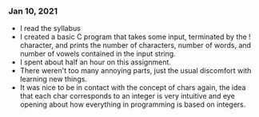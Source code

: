 ### Jan 10, 2021
 - I read the syllabus
 - I created a basic C program that takes some input, terminated by the ! character, and prints the number of characters, number of words, and number of vowels contained in the input string.
 - I spent about half an hour on this assignment.
 - There weren't too many annoying parts, just the usual discomfort with learning new things.
 - It was nice to be in contact with the concept of chars again, the idea that each char corresponds to an integer is very intuitive and eye opening about how everything in programming is based on integers.


